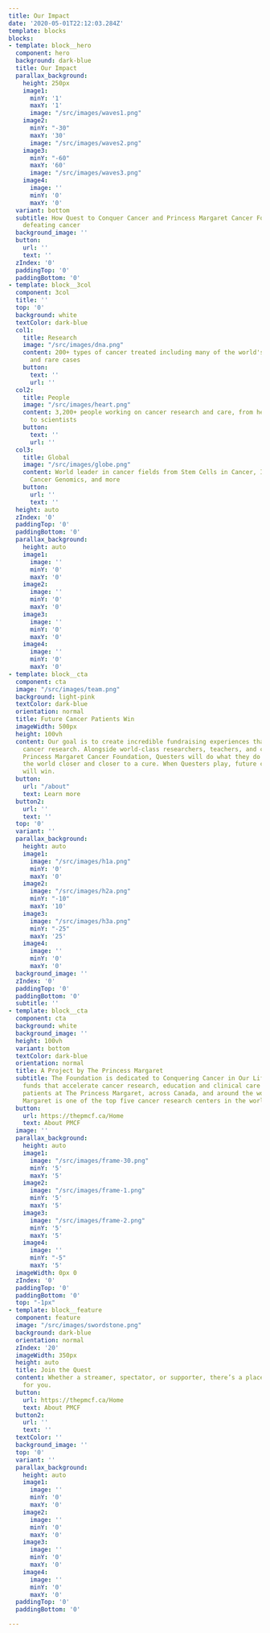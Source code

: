 ```yaml
---
title: Our Impact
date: '2020-05-01T22:12:03.284Z'
template: blocks
blocks:
- template: block__hero
  component: hero
  background: dark-blue
  title: Our Impact
  parallax_background:
    height: 250px
    image1:
      minY: '1'
      maxY: '1'
      image: "/src/images/waves1.png"
    image2:
      minY: "-30"
      maxY: '30'
      image: "/src/images/waves2.png"
    image3:
      minY: "-60"
      maxY: '60'
      image: "/src/images/waves3.png"
    image4:
      image: ''
      minY: '0'
      maxY: '0'
  variant: bottom
  subtitle: How Quest to Conquer Cancer and Princess Margaret Cancer Foundation are
    defeating cancer
  background_image: ''
  button:
    url: ''
    text: ''
  zIndex: '0'
  paddingTop: '0'
  paddingBottom: '0'
- template: block__3col
  component: 3col
  title: ''
  top: '0'
  background: white
  textColor: dark-blue
  col1:
    title: Research
    image: "/src/images/dna.png"
    content: 200+ types of cancer treated including many of the world's most complex
      and rare cases
    button:
      text: ''
      url: ''
  col2:
    title: People
    image: "/src/images/heart.png"
    content: 3,200+ people working on cancer research and care, from healthcare professionals
      to scientists
    button:
      text: ''
      url: ''
  col3:
    title: Global
    image: "/src/images/globe.png"
    content: World leader in cancer fields from Stem Cells in Cancer, Immunotherapy,
      Cancer Genomics, and more
    button:
      url: ''
      text: ''
  height: auto
  zIndex: '0'
  paddingTop: '0'
  paddingBottom: '0'
  parallax_background:
    height: auto
    image1:
      image: ''
      minY: '0'
      maxY: '0'
    image2:
      image: ''
      minY: '0'
      maxY: '0'
    image3:
      image: ''
      minY: '0'
      maxY: '0'
    image4:
      image: ''
      minY: '0'
      maxY: '0'
- template: block__cta
  component: cta
  image: "/src/images/team.png"
  background: light-pink
  textColor: dark-blue
  orientation: normal
  title: Future Cancer Patients Win
  imageWidth: 500px
  height: 100vh
  content: Our goal is to create incredible fundraising experiences that fuel groundbreaking
    cancer research. Alongside world-class researchers, teachers, and caregivers at
    Princess Margaret Cancer Foundation, Questers will do what they do best to move
    the world closer and closer to a cure. When Questers play, future cancer patients
    will win.
  button:
    url: "/about"
    text: Learn more
  button2:
    url: ''
    text: ''
  top: '0'
  variant: ''
  parallax_background:
    height: auto
    image1:
      image: "/src/images/h1a.png"
      minY: '0'
      maxY: '0'
    image2:
      image: "/src/images/h2a.png"
      minY: "-10"
      maxY: '10'
    image3:
      image: "/src/images/h3a.png"
      minY: "-25"
      maxY: '25'
    image4:
      image: ''
      minY: '0'
      maxY: '0'
  background_image: ''
  zIndex: '0'
  paddingTop: '0'
  paddingBottom: '0'
  subtitle: ''
- template: block__cta
  component: cta
  background: white
  background_image: ''
  height: 100vh
  variant: bottom
  textColor: dark-blue
  orientation: normal
  title: A Project by The Princess Margaret
  subtitle: The Foundation is dedicated to Conquering Cancer in Our Lifetime, raising
    funds that accelerate cancer research, education and clinical care benefitting
    patients at The Princess Margaret, across Canada, and around the world. The Princess
    Margaret is one of the top five cancer research centers in the world.
  button:
    url: https://thepmcf.ca/Home
    text: About PMCF
  image: ''
  parallax_background:
    height: auto
    image1:
      image: "/src/images/frame-30.png"
      minY: '5'
      maxY: '5'
    image2:
      image: "/src/images/frame-1.png"
      minY: '5'
      maxY: '5'
    image3:
      image: "/src/images/frame-2.png"
      minY: '5'
      maxY: '5'
    image4:
      image: ''
      minY: "-5"
      maxY: '5'
  imageWidth: 0px 0
  zIndex: '0'
  paddingTop: '0'
  paddingBottom: '0'
  top: "-1px"
- template: block__feature
  component: feature
  image: "/src/images/swordstone.png"
  background: dark-blue
  orientation: normal
  zIndex: '20'
  imageWidth: 350px
  height: auto
  title: Join the Quest
  content: Whether a streamer, spectator, or supporter, there’s a place in this Quest
    for you.
  button:
    url: https://thepmcf.ca/Home
    text: About PMCF
  button2:
    url: ''
    text: ''
  textColor: ''
  background_image: ''
  top: '0'
  variant: ''
  parallax_background:
    height: auto
    image1:
      image: ''
      minY: '0'
      maxY: '0'
    image2:
      image: ''
      minY: '0'
      maxY: '0'
    image3:
      image: ''
      minY: '0'
      maxY: '0'
    image4:
      image: ''
      minY: '0'
      maxY: '0'
  paddingTop: '0'
  paddingBottom: '0'

---
```

